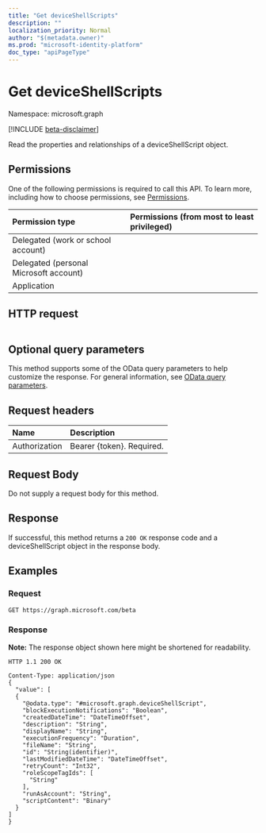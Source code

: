 ```yaml
---
title: "Get deviceShellScripts"
description: ""
localization_priority: Normal
author: "$(metadata.owner)"
ms.prod: "microsoft-identity-platform"
doc_type: "apiPageType"
---
```


# Get deviceShellScripts

Namespace: microsoft.graph

[!INCLUDE [beta-disclaimer](../../includes/beta-disclaimer.md)]

Read the properties and relationships of a deviceShellScript object.

## Permissions

One of the following permissions is required to call this API. To learn more, including how to choose permissions, see [Permissions](/graph/permissions-reference).

| Permission type                        | Permissions (from most to least privileged) |
| :------------------------------------- | :------------------------------------------ |
| Delegated (work or school account)     |                                             |
| Delegated (personal Microsoft account) |                                             |
| Application                            |                                             |

## HTTP request

<!-- {
  "blockType": "ignored"
}
-->

```http

```

## Optional query parameters

This method supports some of the OData query parameters to help customize the response. For general information, see [OData query parameters](/graph/query-parameters).

## Request headers

| Name          | Description               |
| :------------ | :------------------------ |
| Authorization | Bearer {token}. Required. |

## Request Body

<!-- Actions and Functions -->

<!-- CRUD Methods -->

Do not supply a request body for this method.

## Response

If successful, this method returns a `200 OK` response code and a deviceShellScript object in the response body.

## Examples

### Request

<!-- {
  "blockType": "request",
  "name": "get_deviceshellscripts"
}
-->

```http
GET https://graph.microsoft.com/beta

```

### Response

**Note:** The response object shown here might be shortened for readability.

<!-- {
  "blockType": "response",
  "truncated": true,
  "@odata.type": "$(this.ReturnTypeFullName)"
}
-->

```http
HTTP 1.1 200 OK

Content-Type: application/json
{
  "value": [
  {
    "@odata.type": "#microsoft.graph.deviceShellScript",
    "blockExecutionNotifications": "Boolean",
    "createdDateTime": "DateTimeOffset",
    "description": "String",
    "displayName": "String",
    "executionFrequency": "Duration",
    "fileName": "String",
    "id": "String(identifier)",
    "lastModifiedDateTime": "DateTimeOffset",
    "retryCount": "Int32",
    "roleScopeTagIds": [
      "String"
    ],
    "runAsAccount": "String",
    "scriptContent": "Binary"
  }
]
}

```
